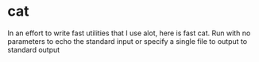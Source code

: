 cat
===

In an effort to write fast utilities that I use alot, here is fast cat. Run with no parameters to echo the standard input or specify a single file to output to standard output
